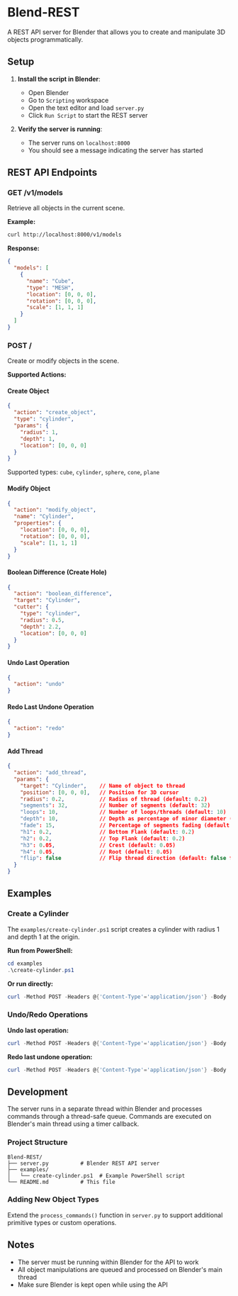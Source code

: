 # Blend-REST

A REST API server for Blender that allows you to create and manipulate 3D objects programmatically.

## Setup

1. **Install the script in Blender**:
   - Open Blender
   - Go to `Scripting` workspace
   - Open the text editor and load `server.py`
   - Click `Run Script` to start the REST server

2. **Verify the server is running**:
   - The server runs on `localhost:8000`
   - You should see a message indicating the server has started

## REST API Endpoints

### GET /v1/models
Retrieve all objects in the current scene.

**Example:**
```bash
curl http://localhost:8000/v1/models
```

**Response:**
```json
{
  "models": [
    {
      "name": "Cube",
      "type": "MESH",
      "location": [0, 0, 0],
      "rotation": [0, 0, 0],
      "scale": [1, 1, 1]
    }
  ]
}
```

### POST /
Create or modify objects in the scene.

**Supported Actions:**

#### Create Object
```json
{
  "action": "create_object",
  "type": "cylinder",
  "params": {
    "radius": 1,
    "depth": 1,
    "location": [0, 0, 0]
  }
}
```

Supported types: `cube`, `cylinder`, `sphere`, `cone`, `plane`

#### Modify Object
```json
{
  "action": "modify_object",
  "name": "Cylinder",
  "properties": {
    "location": [0, 0, 0],
    "rotation": [0, 0, 0],
    "scale": [1, 1, 1]
  }
}
```

#### Boolean Difference (Create Hole)
```json
{
  "action": "boolean_difference",
  "target": "Cylinder",
  "cutter": {
    "type": "cylinder",
    "radius": 0.5,
    "depth": 2.2,
    "location": [0, 0, 0]
  }
}
```

#### Undo Last Operation
```json
{
  "action": "undo"
}
```

#### Redo Last Undone Operation  
```json
{
  "action": "redo"
}
```

#### Add Thread
```json
{
  "action": "add_thread",
  "params": {
    "target": "Cylinder",    // Name of object to thread
    "position": [0, 0, 0],   // Position for 3D cursor
    "radius": 0.2,           // Radius of thread (default: 0.2)
    "segments": 32,          // Number of segments (default: 32)
    "loops": 10,             // Number of loops/threads (default: 10)
    "depth": 10,             // Depth as percentage of minor diameter (default: 10%)
    "fade": 15,              // Percentage of segments fading (default: 15%)
    "h1": 0.2,               // Bottom Flank (default: 0.2)
    "h2": 0.2,               // Top Flank (default: 0.2)
    "h3": 0.05,              // Crest (default: 0.05)
    "h4": 0.05,              // Root (default: 0.05)
    "flip": false            // Flip thread direction (default: false for external thread)
  }
}
```

## Examples

### Create a Cylinder
The `examples/create-cylinder.ps1` script creates a cylinder with radius 1 and depth 1 at the origin.

**Run from PowerShell:**
```powershell
cd examples
.\create-cylinder.ps1
```

**Or run directly:**
```powershell
curl -Method POST -Headers @{'Content-Type'='application/json'} -Body '{"action": "create_object", "type": "cylinder", "params": {"radius": 1, "depth": 1, "location": [0, 0, 0]}}' -Uri "http://localhost:8000/"
```

### Undo/Redo Operations
**Undo last operation:**
```powershell
curl -Method POST -Headers @{'Content-Type'='application/json'} -Body '{"action": "undo"}' -Uri "http://localhost:8000/"
```

**Redo last undone operation:**
```powershell
curl -Method POST -Headers @{'Content-Type'='application/json'} -Body '{"action": "redo"}' -Uri "http://localhost:8000/"
```

## Development

The server runs in a separate thread within Blender and processes commands through a thread-safe queue. Commands are executed on Blender's main thread using a timer callback.

### Project Structure
```
Blend-REST/
├── server.py          # Blender REST API server
├── examples/
│   └── create-cylinder.ps1  # Example PowerShell script
└── README.md          # This file
```

### Adding New Object Types
Extend the `process_commands()` function in `server.py` to support additional primitive types or custom operations.

## Notes

- The server must be running within Blender for the API to work
- All object manipulations are queued and processed on Blender's main thread
- Make sure Blender is kept open while using the API
